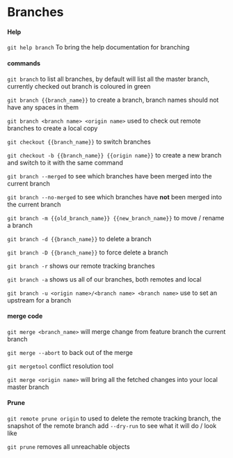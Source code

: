 # Branches

#### Help 
`git help branch` To bring the help documentation for branching

#### commands
`git branch` to list all branches, by default will list all the master branch, currently checked out branch is coloured in green

`git branch {{branch_name}}` to create a branch, branch names should not have any spaces in them

`git branch <branch name> <origin name>` used to check out remote branches to create a local copy

`git checkout {{branch_name}}` to switch branches

`git checkout -b {{branch_name}} {{origin name}}` to create a new branch and switch to it with the same command

`git branch --merged` to see which branches have been merged into the current branch

`git branch --no-merged` to see which branches have __not__ been merged into the current branch

`git branch -m {{old_branch_name}} {{new_branch_name}}` to move / rename a branch

`git branch -d {{branch_name}}` to delete a branch

`git branch -D {{branch_name}}` to force delete a branch

`git branch -r` shows our remote tracking branches

`git branch -a` shows us all of our branches, both remotes and local

`git branch -u <origin name>/<branch name> <branch name>` use to set an upstream for a branch

#### merge code
`git merge <branch_name>` will merge change from feature branch the current branch

`git merge --abort` to back out of the merge

`git mergetool` conflict resolution tool

`git merge <origin name>` will bring all the fetched changes into your local master branch

#### Prune

`git remote prune origin` to used to delete the remote tracking branch, the snapshot of the remote branch add `--dry-run` to see what it will do / look like

`git prune` removes all unreachable objects